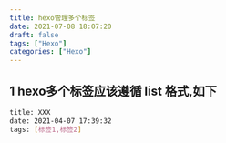 ```yaml
---
title: hexo管理多个标签
date: 2021-07-08 18:07:20
draft: false
tags: ["Hexo"]
categories: ["Hexo"]
---
```


## 1 hexo多个标签应该遵循 **list** 格式,如下


```bash
title: XXX
date: 2021-04-07 17:39:32
tags: [标签1,标签2]
```


